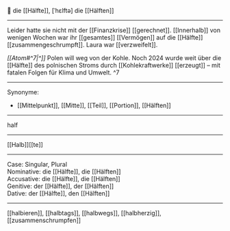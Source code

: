 🔴 die [[Hälfte]], [ˈhɛlftə]
die [[Hälften]]

---
Leider hatte sie nicht mit der [[Finanzkrise]] [[gerechnet]]. [[Innerhalb]] von wenigen Wochen war ihr [[gesamtes]] [[Vermögen]] auf die [[Hälfte]] [[zusammengeschrumpft]]. Laura war [[verzweifelt]]. 

*[[Atom#^7|^]]* Polen will weg von der Kohle. Noch 2024 wurde weit über die [[Hälfte]] des polnischen Stroms durch [[Kohlekraftwerke]] [[erzeugt]] – mit fatalen Folgen für Klima und Umwelt. ^7

---
Synonyme:
- [[Mittelpunkt]], [[Mitte]], [[Teil]], [[Portion]], [[Hälften]]

---
half

---
[[Halb]][[te]]

---
Case: Singular, Plural  
Nominative: die [[Hälfte]], die [[Hälften]]  
Accusative: die [[Hälfte]], die [[Hälften]]  
Genitive: der [[Hälfte]], der [[Hälften]]  
Dative: der [[Hälfte]], den [[Hälften]]  

---
[[halbieren]], [[halbtags]], [[halbwegs]], [[halbherzig]], [[zusammenschrumpfen]]